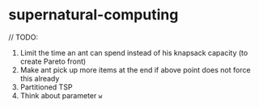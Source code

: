 # supernatural-computing

// TODO:
1. Limit the time an ant can spend instead of his knapsack capacity (to create Pareto front)
2. Make ant pick up more items at the end if above point does not force this already
3. Partitioned TSP
4. Think about parameter `w`